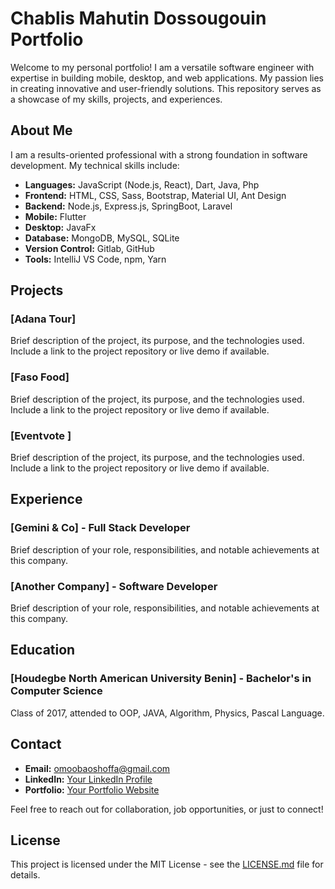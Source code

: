 # Chablis Mahutin Dossougouin Portfolio

Welcome to my personal portfolio! I am a versatile software engineer with expertise in building mobile, desktop, and web applications. My passion lies in creating innovative and user-friendly solutions. This repository serves as a showcase of my skills, projects, and experiences.

## About Me

I am a results-oriented professional with a strong foundation in software development. My technical skills include:

- **Languages:** JavaScript (Node.js, React), Dart, Java, Php
- **Frontend:** HTML, CSS, Sass, Bootstrap, Material UI, Ant Design
- **Backend:** Node.js, Express.js, SpringBoot, Laravel
- **Mobile:** Flutter
- **Desktop:** JavaFx
- **Database:** MongoDB, MySQL, SQLite
- **Version Control:** Gitlab, GitHub
- **Tools:** IntelliJ VS Code, npm, Yarn

## Projects

### [Adana Tour]

Brief description of the project, its purpose, and the technologies used. Include a link to the project repository or live demo if available.

### [Faso Food]

Brief description of the project, its purpose, and the technologies used. Include a link to the project repository or live demo if available.

### [Eventvote ]

Brief description of the project, its purpose, and the technologies used. Include a link to the project repository or live demo if available.

## Experience

### [Gemini & Co] - Full Stack Developer

Brief description of your role, responsibilities, and notable achievements at this company.

### [Another Company] - Software Developer

Brief description of your role, responsibilities, and notable achievements at this company.

## Education

### [Houdegbe North American University Benin] - Bachelor's in Computer Science

Class of 2017, attended to OOP, JAVA, Algorithm, Physics, Pascal Language. 

## Contact

- **Email:** omoobaoshoffa@gmail.com
- **LinkedIn:** [Your LinkedIn Profile](https://www.linkedin.com/in/chablis-mahutin)
- **Portfolio:** [Your Portfolio Website](https://www.your-portfolio-website.com)

Feel free to reach out for collaboration, job opportunities, or just to connect!

## License

This project is licensed under the MIT License - see the [LICENSE.md](LICENSE.md) file for details.
